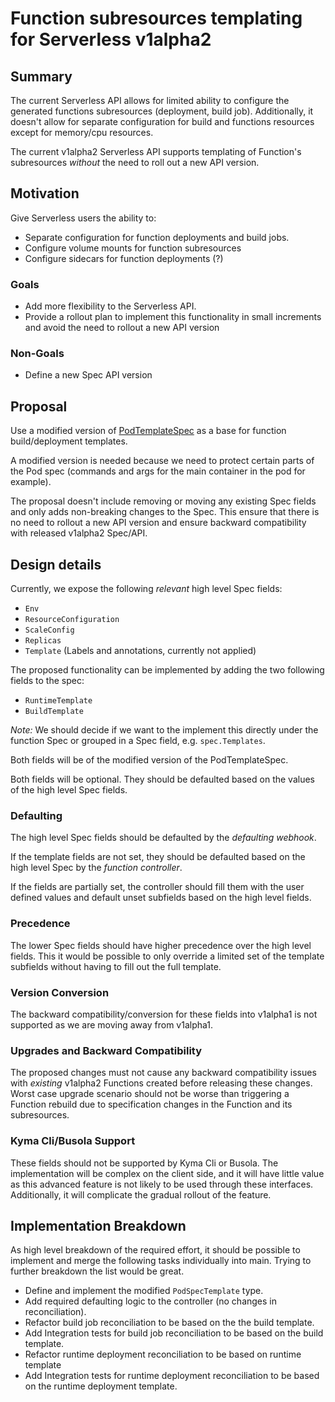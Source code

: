 # Function subresources templating for Serverless v1alpha2

## Summary

The current Serverless API allows for limited ability to configure the generated functions subresources (deployment, build job). Additionally, it doesn't allow for separate configuration for build and functions resources except for memory/cpu resources.

The current v1alpha2 Serverless API supports templating of Function's subresources _without_ the need to roll out a new API version.

## Motivation

Give Serverless users the ability to:
- Separate configuration for function deployments and build jobs.
- Configure volume mounts for function subresources
- Configure sidecars for function deployments (?)

### Goals

- Add more flexibility to the Serverless API.
- Provide a rollout plan to implement this functionality in small increments and avoid the need to rollout a new API version

### Non-Goals
- Define a new Spec API version

## Proposal

Use a modified version of [PodTemplateSpec](https://github.com/kubernetes/kubernetes/blob/64ed9145452d2d1d324d2437566f1ea1ce76f226/pkg/apis/core/types.go#L3443) as a base for function build/deployment templates. 

A modified version is needed because we need to protect certain parts of the Pod spec (commands and args for the main container in the pod for example).

The proposal doesn't include removing or moving any existing Spec fields and only adds non-breaking changes to the Spec. This ensure that there is no need to rollout a new API version and ensure backward compatibility with released v1alpha2 Spec/API.

## Design details

Currently, we expose the following _relevant_ high level Spec fields:
- `Env`
- `ResourceConfiguration`
- `ScaleConfig`
- `Replicas`
- `Template` (Labels and annotations, currently not applied)

The proposed functionality can be implemented by adding the two following fields to the spec:
- `RuntimeTemplate`
- `BuildTemplate`

*Note:* We should decide if we want to the implement this directly under the function Spec or grouped in a Spec field, e.g. `spec.Templates`.

Both fields will be of the modified version of the PodTemplateSpec.

Both fields will be optional. They should be defaulted based on the values of the high level Spec fields.

### Defaulting

The high level Spec fields should be defaulted by the _defaulting webhook_.

If the template fields are not set, they should be defaulted based on the high level Spec by the _function controller_. 

If the fields are partially set, the controller should fill them with the user defined values and default unset subfields based on the high level fields.

### Precedence

The lower Spec fields should have higher precedence over the high level fields. This it would be possible to only override a limited set of the template subfields without having to fill out the full template.

### Version Conversion

The backward compatibility/conversion for these fields into v1alpha1 is not supported as we are moving away from v1alpha1.

### Upgrades and Backward Compatibility

The proposed changes must not cause any backward compatibility issues with _existing_ v1alpha2 Functions created before releasing these changes. Worst case upgrade scenario should not be worse than triggering a Function rebuild due to specification changes in the Function and its subresources.

### Kyma Cli/Busola Support

These fields should not be supported by Kyma Cli or Busola. The implementation will be complex on the client side, and it will have little value as this advanced feature is not likely to be used through these interfaces. Additionally, it will complicate the gradual rollout of the feature.

## Implementation Breakdown

As high level breakdown of the required effort, it should be possible to implement and merge the following tasks individually into main. Trying to further breakdown the list would be great.

- Define and implement the modified `PodSpecTemplate` type.
- Add required defaulting logic to the controller (no changes in reconciliation).
- Refactor build job reconciliation to be based on the the build template.
- Add Integration tests for build job reconciliation to be based on the build template.
- Refactor runtime deployment reconciliation to be based on runtime template
- Add Integration tests for runtime deployment reconciliation to be based on the runtime deployment template.
